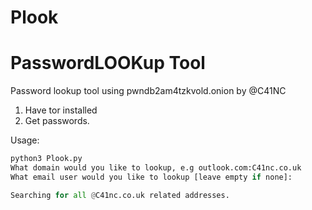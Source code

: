 # Plook
# PasswordLOOKup Tool

Password lookup tool using pwndb2am4tzkvold.onion by @C41NC

1. Have tor installed
2. Get passwords.

Usage:
```python
python3 Plook.py
What domain would you like to lookup, e.g outlook.com:C41nc.co.uk
What email user would you like to lookup [leave empty if none]:

Searching for all @C41nc.co.uk related addresses.

```
